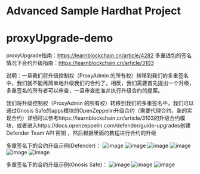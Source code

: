# Advanced Sample Hardhat Project

# proxyUpgrade-demo
proxyUpgrade指南：https://learnblockchain.cn/article/4282
多重钱包的签名情况下合约升级指南：https://learnblockchain.cn/article/3103

说明：一旦我们将升级控制权（ProxyAdmin 的所有权）转移到我们的多重签名中，我们就不能再简单地升级我们的合约了。相反，我们需要首先提出一个升级，多重签名的所有者可以审查，一旦审查批准并执行升级合约的提案。

我们将升级控制权（ProxyAdmin 的所有权）转移到我们的多重签名中，我们可以通过Gnosis Safe的apps模块的OpenZeppelin升级合约（需要代理合约，新的实现合约）详细可以参考https://learnblockchain.cn/article/3103的升级合约模块，或者进入https://docs.openzeppelin.com/defender/guide-upgrades创建 Defender Team API 密钥
，然后根据里面的教程进行合约的升级

多重签名下的合约升级示例(Defender)：
![image](https://user-images.githubusercontent.com/100255425/176156264-e9289b1e-5be0-408a-b74c-ab55268714ce.png)
![image](https://user-images.githubusercontent.com/100255425/176156511-335e1bcc-f61c-455d-8a9f-fc7ee344b5f0.png)
![image](https://user-images.githubusercontent.com/100255425/176156574-3f8cd620-cf0f-4852-bb35-fc661003f7c1.png)
![image](https://user-images.githubusercontent.com/100255425/176156614-99220477-d16e-4c06-9245-072ce5349131.png)
![image](https://user-images.githubusercontent.com/100255425/176156654-eeb883c1-3974-4a38-833c-0b97ca0f832b.png)
![image](https://user-images.githubusercontent.com/100255425/176156702-be551cf3-b9e0-4332-bd94-1def473fd359.png)

多重签名下的合约升级示例(Gnosis Safe)：
![image](https://user-images.githubusercontent.com/100255425/176156961-2f4b0092-300f-4ee1-a953-da50b68599d2.png)
![image](https://user-images.githubusercontent.com/100255425/176157001-a4651e8a-e59e-49c0-a6f4-cc59d758b786.png)
![image](https://user-images.githubusercontent.com/100255425/176157051-6c6d122d-6481-4fcb-958e-555b28ab97ea.png)




